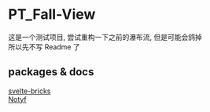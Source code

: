 # PT_Fall-View

这是一个测试项目, 尝试重构一下之前的瀑布流, 但是可能会鸽掉  
所以先不写 Readme 了

## packages & docs

[svelte-bricks](https://bricks.janosh.dev/)  
[Notyf](https://github.com/caroso1222/notyf)
